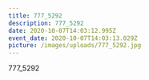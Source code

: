 ```yaml
---
title: 777_5292
description: 777_5292
date: 2020-10-07T14:03:12.995Z
event_date: 2020-10-07T14:03:13.029Z
picture: /images/uploads/777_5292.jpg
---
```

777_5292